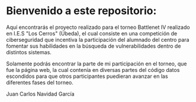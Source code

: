 # Bienvenido a este repositorio:

Aquí encontrarás el proyecto realizado para el torneo Battlenet IV realizado en I.E.S "Los Cerros" (Úbeda), el cual consiste en una competición de ciberseguridad que incentiva la participación del alumnado del centro para fomentar sus habilidades en la búsqueda de vulnerabilidades dentro de distintos sistemas.

Solamente podrás encontrar la parte de mi participación en el torneo, que fue la página web, la cual contenía en diversas partes del código datos escondidos para que otros participantes puedieran avanzar en las diferentes fases del torneo.

Juan Carlos Navidad García
